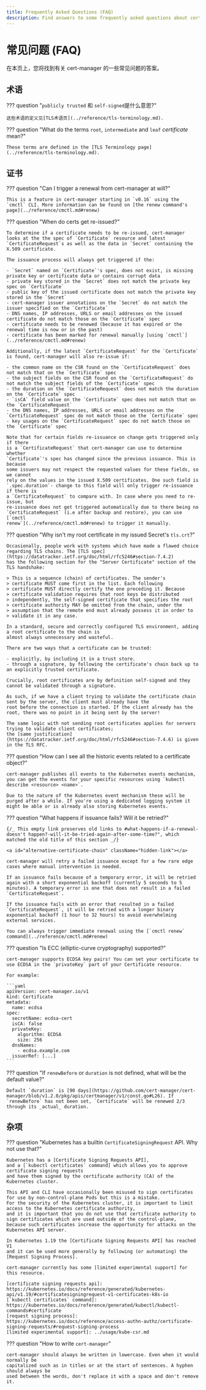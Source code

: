 ```yaml
---
title: Frequently Asked Questions (FAQ)
description: Find answers to some frequently asked questions about cert-manager
---
```


# 常见问题 (FAQ)

在本页上，您将找到有关 cert-manager 的一些常见问题的答案。

## 术语

??? question "`publicly trusted` 和 `self-signed`是什么意思?"

    这些术语的定义见[TLS术语页](../reference/tls-terminology.md).

??? question "What do the terms `root`, `intermediate` and `leaf` _certificate_ mean?"

    These terms are defined in the [TLS Terminology page](../reference/tls-terminology.md).

## 证书

??? question "Can I trigger a renewal from cert-manager at will?"

    This is a feature in cert-manager starting in `v0.16` using the `cmctl` CLI. More information can be found on [the renew command's page](../reference/cmctl.md#renew)

??? question "When do certs get re-issued?"

    To determine if a certificate needs to be re-issued, cert-manager looks at the the spec of `Certificate` resource and latest `CertificateRequest`s as well as the data in `Secret` containing the X.509 certificate.

    The issuance process will always get triggered if the:

    - `Secret` named on `Certificate`'s spec, does not exist, is missing private key or certificate data or contains corrupt data
    - private key stored in the `Secret` does not match the private key spec on `Certificate`
    - public key of the issued certificate does not match the private key stored in the `Secret`
    - cert-manager issuer annotations on the `Secret` do not match the issuer specified on the `Certificate`
    - DNS names, IP addresses, URLS or email addresses on the issued certificate do not match those on the `Certificate` spec
    - certificate needs to be renewed (because it has expired or the renewal time is now or in the past)
    - certificate has been marked for renewal manually [using `cmctl`](../reference/cmctl.md#renew)

    Additionally, if the latest `CertificateRequest` for the `Certificate` is found, cert-manager will also re-issue if:

    - the common name on the CSR found on the `CertificateRequest` does not match that on the `Certificate` spec
    - the subject fields on the CSR found on the `CertificateRequest` do not match the subject fields of the `Certificate` spec
    - the duration on the `CertificateRequest` does not match the duration on the `Certificate` spec
    - `isCA` field value on the `Certificate` spec does not match that on the `CertificateRequest`
    - the DNS names, IP addresses, URLS or email addresses on the `CertificateRequest` spec do not match those on the `Certificate` spec
    - key usages on the `CertificateRequest` spec do not match those on the `Certificate` spec

    Note that for certain fields re-issuance on change gets triggered only if there
    is a `CertificateRequest` that cert-manager can use to determine whether
    `Certificate`'s spec has changed since the previous issuance. This is because
    some issuers may not respect the requested values for these fields, so we cannot
    rely on the values in the issued X.509 certificates. One such field is
    `.spec.duration`- change to this field will only trigger re-issuance if there is
    a `CertificateRequest` to compare with. In case where you need to re-issue, but
    re-issuance does not get triggered automatically due to there being no
    `CertificateRequest` (i.e after backup and restore), you can use [`cmctl
    renew`](../reference/cmctl.md#renew) to trigger it manually.

??? question "Why isn't my root certificate in my issued Secret's `tls.crt`?"

    Occasionally, people work with systems which have made a flawed choice regarding TLS chains. The [TLS spec](https://datatracker.ietf.org/doc/html/rfc5246#section-7.4.2)
    has the following section for the "Server Certificate" section of the TLS handshake:

    > This is a sequence (chain) of certificates. The sender's
    > certificate MUST come first in the list. Each following
    > certificate MUST directly certify the one preceding it. Because
    > certificate validation requires that root keys be distributed
    > independently, the self-signed certificate that specifies the root
    > certificate authority MAY be omitted from the chain, under the
    > assumption that the remote end must already possess it in order to
    > validate it in any case.

    In a standard, secure and correctly configured TLS environment, adding a root certificate to the chain is
    almost always unnecessary and wasteful.

    There are two ways that a certificate can be trusted:

    - explicitly, by including it in a trust store.
    - through a signature, by following the certificate's chain back up to an explicitly trusted certificate.

    Crucially, root certificates are by definition self-signed and they cannot be validated through a signature.

    As such, if we have a client trying to validate the certificate chain sent by the server, the client must already have the
    root before the connection is started. If the client already has the root, there was no point in it being sent by the server!

    The same logic with not sending root certificates applies for servers trying to validate client certificates;
    the [same justification](https://datatracker.ietf.org/doc/html/rfc5246#section-7.4.6) is given in the TLS RFC.

??? question "How can I see all the historic events related to a certificate object?"

    cert-manager publishes all events to the Kubernetes events mechanism, you can get the events for your specific resources using `kubectl describe <resource> <name>`.

    Due to the nature of the Kubernetes event mechanism these will be purged after a while. If you're using a dedicated logging system it might be able or is already also storing Kubernetes events.

??? question "What happens if issuance fails? Will it be retried?"

    {/_ This empty link preserves old links to #what-happens-if-a-renewal-doesn't happen?-will-it-be-tried-again-after-some-time?", which matched the old title of this section _/}

    <a id="alternative-certificate-chain" className="hidden-link"></a>

    cert-manager will retry a failed issuance except for a few rare edge cases where manual intervention is needed.

    If an issuance fails because of a temporary error, it will be retried again with a short exponential backoff (currently 5 seconds to 5 minutes). A temporary error is one that does not result in a failed `CertificateRequest`.

    If the issuance fails with an error that resulted in a failed `CertificateRequest`, it will be retried with a longer binary exponential backoff (1 hour to 32 hours) to avoid overwhelming external services.

    You can always trigger immediate renewal using the [`cmctl renew` command](../reference/cmctl.md#renew)

??? question "Is ECC (elliptic-curve cryptography) supported?"

    cert-manager supports ECDSA key pairs! You can set your certificate to use ECDSA in the `privateKey` part of your Certificate resource.

    For example:

    ```yaml
    apiVersion: cert-manager.io/v1
    kind: Certificate
    metadata:
      name: ecdsa
    spec:
      secretName: ecdsa-cert
      isCA: false
      privateKey:
        algorithm: ECDSA
        size: 256
      dnsNames:
        - ecdsa.example.com
      issuerRef: [...]
    ```

??? question "If `renewBefore` or `duration` is not defined, what will be the default value?"

    Default `duration` is [90 days](https://github.com/cert-manager/cert-manager/blob/v1.2.0/pkg/apis/certmanager/v1/const.go#L26). If `renewBefore` has not been set, `Certificate` will be renewed 2/3 through its _actual_ duration.

## 杂项

??? question "Kubernetes has a builtin `CertificateSigningRequest` API. Why not use that?"

    Kubernetes has a [Certificate Signing Requests API],
    and a [`kubectl certificates` command] which allows you to approve certificate signing requests
    and have them signed by the certificate authority (CA) of the Kubernetes cluster.

    This API and CLI have occasionally been misused to sign certificates for use by non-control-plane Pods but this is a mistake.
    For the security of the Kubernetes cluster, it is important to limit access to the Kubernetes certificate authority,
    and it is important that you do not use that certificate authority to sign certificates which are used outside of the control-plane,
    because such certificates increase the opportunity for attacks on the Kubernetes API server.

    In Kubernetes 1.19 the [Certificate Signing Requests API] has reached V1
    and it can be used more generally by following (or automating) the [Request Signing Process].

    cert-manager currently has some [limited experimental support] for this resource.

    [certificate signing requests api]: https://kubernetes.io/docs/reference/generated/kubernetes-api/v1.19/#certificatesigningrequest-v1-certificates-k8s-io
    [`kubectl certificates` command]: https://kubernetes.io/docs/reference/generated/kubectl/kubectl-commands#certificate
    [request signing process]: https://kubernetes.io/docs/reference/access-authn-authz/certificate-signing-requests/#request-signing-process
    [limited experimental support]: ../usage/kube-csr.md

??? question "How to write `cert-manager`"

    cert-manager should always be written in lowercase. Even when it would normally be
    capitalized such as in titles or at the start of sentences. A hyphen should always be
    used between the words, don't replace it with a space and don't remove it.

